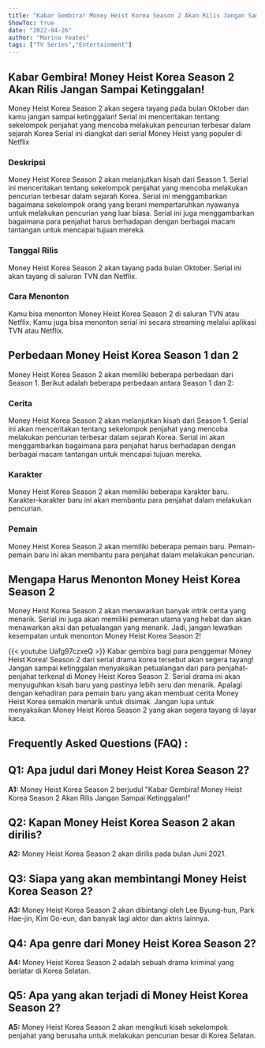 ```yaml
---
title: "Kabar Gembira! Money Heist Korea Season 2 Akan Rilis Jangan Sampai Ketinggalan!"
ShowToc: true 
date: "2022-04-26"
author: "Marina Yeates" 
tags: ["TV Series","Entertainment"]
---
```

## Kabar Gembira! Money Heist Korea Season 2 Akan Rilis Jangan Sampai Ketinggalan!

Money Heist Korea Season 2 akan segera tayang pada bulan Oktober dan kamu jangan sampai ketinggalan! Serial ini menceritakan tentang sekelompok penjahat yang mencoba melakukan pencurian terbesar dalam sejarah Korea Serial ini diangkat dari serial Money Heist yang populer di Netflix

### Deskripsi

Money Heist Korea Season 2 akan melanjutkan kisah dari Season 1. Serial ini menceritakan tentang sekelompok penjahat yang mencoba melakukan pencurian terbesar dalam sejarah Korea. Serial ini menggambarkan bagaimana sekelompok orang yang berani mempertaruhkan nyawanya untuk melakukan pencurian yang luar biasa. Serial ini juga menggambarkan bagaimana para penjahat harus berhadapan dengan berbagai macam tantangan untuk mencapai tujuan mereka.

### Tanggal Rilis

Money Heist Korea Season 2 akan tayang pada bulan Oktober. Serial ini akan tayang di saluran TVN dan Netflix.

### Cara Menonton

Kamu bisa menonton Money Heist Korea Season 2 di saluran TVN atau Netflix. Kamu juga bisa menonton serial ini secara streaming melalui aplikasi TVN atau Netflix.

## Perbedaan Money Heist Korea Season 1 dan 2

Money Heist Korea Season 2 akan memiliki beberapa perbedaan dari Season 1. Berikut adalah beberapa perbedaan antara Season 1 dan 2:

### Cerita

Money Heist Korea Season 2 akan melanjutkan kisah dari Season 1. Serial ini akan menceritakan tentang sekelompok penjahat yang mencoba melakukan pencurian terbesar dalam sejarah Korea. Serial ini akan menggambarkan bagaimana para penjahat harus berhadapan dengan berbagai macam tantangan untuk mencapai tujuan mereka.

### Karakter

Money Heist Korea Season 2 akan memiliki beberapa karakter baru. Karakter-karakter baru ini akan membantu para penjahat dalam melakukan pencurian.

### Pemain

Money Heist Korea Season 2 akan memiliki beberapa pemain baru. Pemain-pemain baru ini akan membantu para penjahat dalam melakukan pencurian.

## Mengapa Harus Menonton Money Heist Korea Season 2

Money Heist Korea Season 2 akan menawarkan banyak intrik cerita yang menarik. Serial ini juga akan memiliki pemeran utama yang hebat dan akan menawarkan aksi dan petualangan yang menarik. Jadi, jangan lewatkan kesempatan untuk menonton Money Heist Korea Season 2!

{{< youtube Uafg97czxeQ >}} 
Kabar gembira bagi para penggemar Money Heist Korea! Season 2 dari serial drama korea tersebut akan segera tayang! Jangan sampai ketinggalan menyaksikan petualangan dari para penjahat-penjahat terkenal di Money Heist Korea Season 2. Serial drama ini akan menyuguhkan kisah baru yang pastinya lebih seru dan menarik. Apalagi dengan kehadiran para pemain baru yang akan membuat cerita Money Heist Korea semakin menarik untuk disimak. Jangan lupa untuk menyaksikan Money Heist Korea Season 2 yang akan segera tayang di layar kaca.

## Frequently Asked Questions (FAQ) :
## Q1: Apa judul dari Money Heist Korea Season 2?

**A1:** Money Heist Korea Season 2 berjudul "Kabar Gembira! Money Heist Korea Season 2 Akan Rilis Jangan Sampai Ketinggalan!"

## Q2: Kapan Money Heist Korea Season 2 akan dirilis?

**A2:** Money Heist Korea Season 2 akan dirilis pada bulan Juni 2021.

## Q3: Siapa yang akan membintangi Money Heist Korea Season 2?

**A3:** Money Heist Korea Season 2 akan dibintangi oleh Lee Byung-hun, Park Hae-jin, Kim Go-eun, dan banyak lagi aktor dan aktris lainnya.

## Q4: Apa genre dari Money Heist Korea Season 2?

**A4:** Money Heist Korea Season 2 adalah sebuah drama kriminal yang berlatar di Korea Selatan.

## Q5: Apa yang akan terjadi di Money Heist Korea Season 2?

**A5:** Money Heist Korea Season 2 akan mengikuti kisah sekelompok penjahat yang berusaha untuk melakukan pencurian besar di Korea Selatan.



